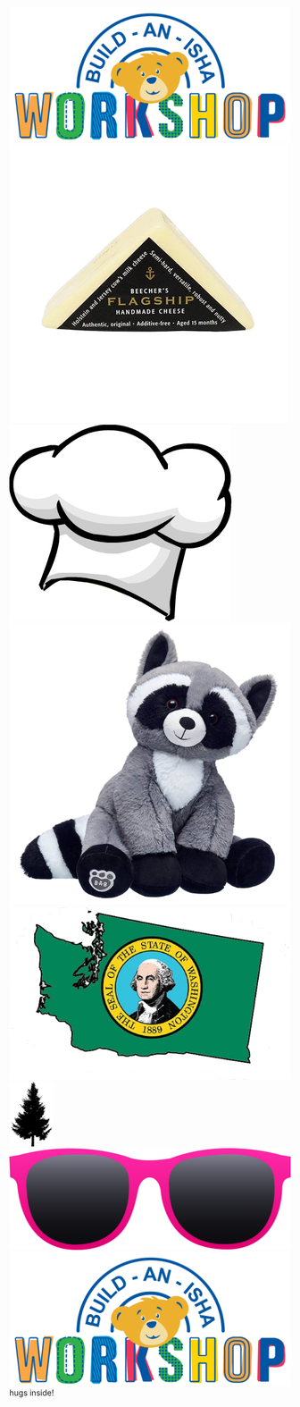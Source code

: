 <div class="wrapper-isha">
    <div class="bab-top">
    <img src="/assets/images/bios24/isha/build-an-isha.svg" alt="The Build-A-Bear logo with 'Bear' swapped for 'Isha'" />
    </div>
    <div class="bab-items">
    <!-- 
        items include: washington state, a raccoon stuffed animal, a mini donut from pike's
        place market, a chef's hat, beecher's cheese, sunglasses, tree
        3 rows of 2
    -->
        <div class="bab-row">
            <img src="/assets/images/bios24/isha/beechers.png" alt="Beecher's Flagship cheese" />
            <img src="/assets/images/bios24/isha/chefshat.png" alt="A chef's hat" />
        </div>
        <div class="bab-row">
            <img src="/assets/images/bios24/isha/raccoon.png" alt="A Build-a-Bear raccoon" />
            <img src="/assets/images/bios24/isha/washington.png" alt="The flag of Washington state in the shape of Washington state" />
        </div>
        <div class="bab-row">
            <img src="/assets/images/bios24/isha/tree.png" alt="A coniferous tree" style="width: 5rem;" />
            <img src="/assets/images/bios24/isha/sunglasses.png" alt="Clipart of pink sunglasses" />
        </div>
    </div>
    <div class="bab-select-screen">
        <div class="bab-screen">
            <img src="/assets/images/bios24/isha/build-an-isha.svg" alt="The Build-A-Bear logo with 'Bear' swapped for 'Isha'" />
        </div>
        <div class="hugs-inside">hugs inside!</div>
    </div>
    <div class="stripey-bottom">
        <div class="pink-stripe"></div>
        <div class="yellow-stripe"></div>
        <div class="green-stripe"></div>
        <div class="blue-stripe"></div>
    </div>
</div>
